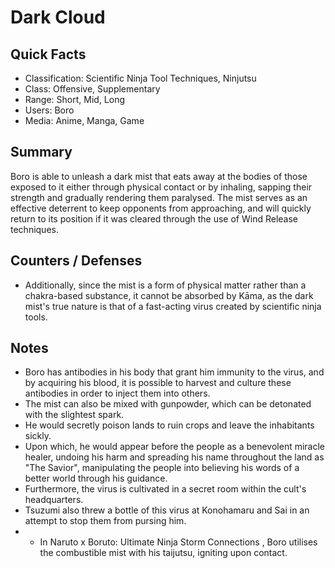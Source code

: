 # Dark Cloud

## Quick Facts
- Classification: Scientific Ninja Tool Techniques, Ninjutsu
- Class: Offensive, Supplementary
- Range: Short, Mid, Long
- Users: Boro
- Media: Anime, Manga, Game

## Summary
Boro is able to unleash a dark mist that eats away at the bodies of those exposed to it either through physical contact or by inhaling, sapping their strength and gradually rendering them paralysed. The mist serves as an effective deterrent to keep opponents from approaching, and will quickly return to its position if it was cleared through the use of Wind Release techniques.

## Counters / Defenses
- Additionally, since the mist is a form of physical matter rather than a chakra-based substance, it cannot be absorbed by Kāma, as the dark mist's true nature is that of a fast-acting virus created by scientific ninja tools.

## Notes
- Boro has antibodies in his body that grant him immunity to the virus, and by acquiring his blood, it is possible to harvest and culture these antibodies in order to inject them into others.
- The mist can also be mixed with gunpowder, which can be detonated with the slightest spark.
- He would secretly poison lands to ruin crops and leave the inhabitants sickly.
- Upon which, he would appear before the people as a benevolent miracle healer, undoing his harm and spreading his name throughout the land as "The Savior", manipulating the people into believing his words of a better world through his guidance.
- Furthermore, the virus is cultivated in a secret room within the cult's headquarters.
- Tsuzumi also threw a bottle of this virus at Konohamaru and Sai in an attempt to stop them from pursing him.
- * In Naruto x Boruto: Ultimate Ninja Storm Connections , Boro utilises the combustible mist with his taijutsu, igniting upon contact.
